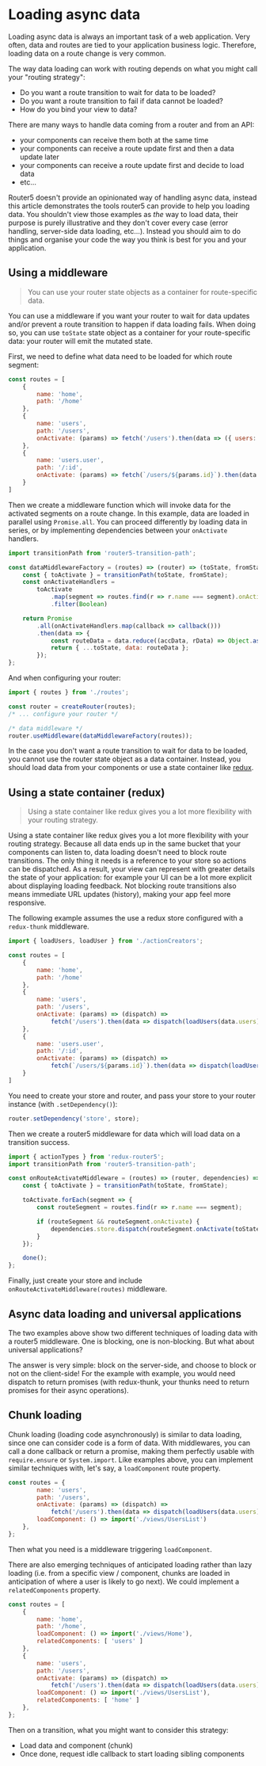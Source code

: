 # Loading async data

Loading async data is always an important task of a web application. Very often, data and routes are tied to your application business logic. Therefore, loading data on a route change is very common.

The way data loading can work with routing depends on what you might call your "routing strategy":

* Do you want a route transition to wait for data to be loaded?
* Do you want a route transition to fail if data cannot be loaded?
* How do you bind your view to data?

There are many ways to handle data coming from a router and from an API:

* your components can receive them both at the same time
* your components can receive a route update first and then a data update later
* your components can receive a route update first and decide to load data
* etc...

Router5 doesn't provide an opinionated way of handling async data, instead this article demonstrates the tools router5 can provide to help you loading data. You shouldn't view those examples as _the_ way to load data, their purpose is purely illustrative and they don't cover every case \(error handling, server-side data loading, etc...\). Instead you should aim to do things and organise your code the way you think is best for you and your application.

## Using a middleware

> You can use your router state objects as a container for route-specific data.

You can use a middleware if you want your router to wait for data updates and/or prevent a route transition to happen if data loading fails. When doing so, you can use `toState` state object as a container for your route-specific data: your router will emit the mutated state.

First, we need to define what data need to be loaded for which route segment:

```javascript
const routes = [
    {
        name: 'home',
        path: '/home'
    },
    {
        name: 'users',
        path: '/users',
        onActivate: (params) => fetch('/users').then(data => ({ users: data.users }))
    },
    {
        name: 'users.user',
        path: '/:id',
        onActivate: (params) => fetch(`/users/${params.id}`).then(data => ({ user: data.user }))
    }
]
```

Then we create a middleware function which will invoke data for the activated segments on a route change. In this example, data are loaded in parallel using `Promise.all`. You can proceed differently by loading data in series, or by implementing dependencies between your `onActivate` handlers.

```javascript
import transitionPath from 'router5-transition-path';

const dataMiddlewareFactory = (routes) => (router) => (toState, fromState) => {
    const { toActivate } = transitionPath(toState, fromState);
    const onActivateHandlers =
        toActivate
            .map(segment => routes.find(r => r.name === segment).onActivate)
            .filter(Boolean)

    return Promise
        .all(onActivateHandlers.map(callback => callback()))
        .then(data => {
            const routeData = data.reduce((accData, rData) => Object.assign(accData, rData), {});
            return { ...toState, data: routeData };
        });
};
```

And when configuring your router:

```javascript
import { routes } from './routes';

const router = createRouter(routes);
/* ... configure your router */

/* data middleware */
router.useMiddleware(dataMiddlewareFactory(routes));
```

In the case you don't want a route transition to wait for data to be loaded, you cannot use the router state object as a data container. Instead, you should load data from your components or use a state container like [redux](https://redux.js.org).

## Using a state container \(redux\)

> Using a state container like redux gives you a lot more flexibility with your routing strategy.

Using a state container like redux gives you a lot more flexibility with your routing strategy. Because all data ends up in the same bucket that your components can listen to, data loading doesn't need to block route transitions. The only thing it needs is a reference to your store so actions can be dispatched. As a result, your view can represent with greater details the state of your application: for example your UI can be a lot more explicit about displaying loading feedback. Not blocking route transitions also means immediate URL updates \(history\), making your app feel more responsive.

The following example assumes the use a redux store configured with a `redux-thunk` middleware.

```javascript
import { loadUsers, loadUser } from './actionCreators';

const routes = [
    {
        name: 'home',
        path: '/home'
    },
    {
        name: 'users',
        path: '/users',
        onActivate: (params) => (dispatch) =>
            fetch('/users').then(data => dispatch(loadUsers(data.users)))
    },
    {
        name: 'users.user',
        path: '/:id',
        onActivate: (params) => (dispatch) =>
            fetch(`/users/${params.id}`).then(data => dispatch(loadUser(data.user)))
    }
]
```

You need to create your store and router, and pass your store to your router instance \(with `.setDependency()`\):

```javascript
router.setDependency('store', store);
```

Then we create a router5 middleware for data which will load data on a transition success.

```javascript
import { actionTypes } from 'redux-router5';
import transitionPath from 'router5-transition-path';

const onRouteActivateMiddleware = (routes) => (router, dependencies) => (toState, fromState, done) => {
    const { toActivate } = transitionPath(toState, fromState);

    toActivate.forEach(segment => {
        const routeSegment = routes.find(r => r.name === segment);

        if (routeSegment && routeSegment.onActivate) {
            dependencies.store.dispatch(routeSegment.onActivate(toState.params));
        }
    });

    done();
};
```

Finally, just create your store and include `onRouteActivateMiddleware(routes)` middleware.

## Async data loading and universal applications

The two examples above show two different techniques of loading data with a router5 middleware. One is blocking, one is non-blocking. But what about universal applications?

The answer is very simple: block on the server-side, and choose to block or not on the client-side! For the example with example, you would need dispatch to return promises \(with redux-thunk, your thunks need to return promises for their async operations\).

## Chunk loading

Chunk loading \(loading code asynchronously\) is similar to data loading, since one can consider code is a form of data. With middlewares, you can call a done callback or return a promise, making them perfectly usable with `require.ensure` or `System.import`. Like examples above, you can implement similar techniques with, let's say, a `loadComponent` route property.

```javascript
const routes = {
        name: 'users',
        path: '/users',
        onActivate: (params) => (dispatch) =>
            fetch('/users').then(data => dispatch(loadUsers(data.users))),
        loadComponent: () => import('./views/UsersList')
    },
};
```

Then what you need is a middleware triggering `loadComponent`.

There are also emerging techniques of anticipated loading rather than lazy loading \(i.e. from a specific view / component, chunks are loaded in anticipation of where a user is likely to go next\). We could implement a `relatedComponents` property.

```javascript
const routes = [
    {
        name: 'home',
        path: '/home',
        loadComponent: () => import('./views/Home'),
        relatedComponents: [ 'users' ]
    },
    {
        name: 'users',
        path: '/users',
        onActivate: (params) => (dispatch) =>
            fetch('/users').then(data => dispatch(loadUsers(data.users))),
        loadComponent: () => import('./views/UsersList'),
        relatedComponents: [ 'home' ]
    },
};
```

Then on a transition, what you might want to consider this strategy:

* Load data and component \(chunk\)
* Once done, request idle callback to start loading sibling components

